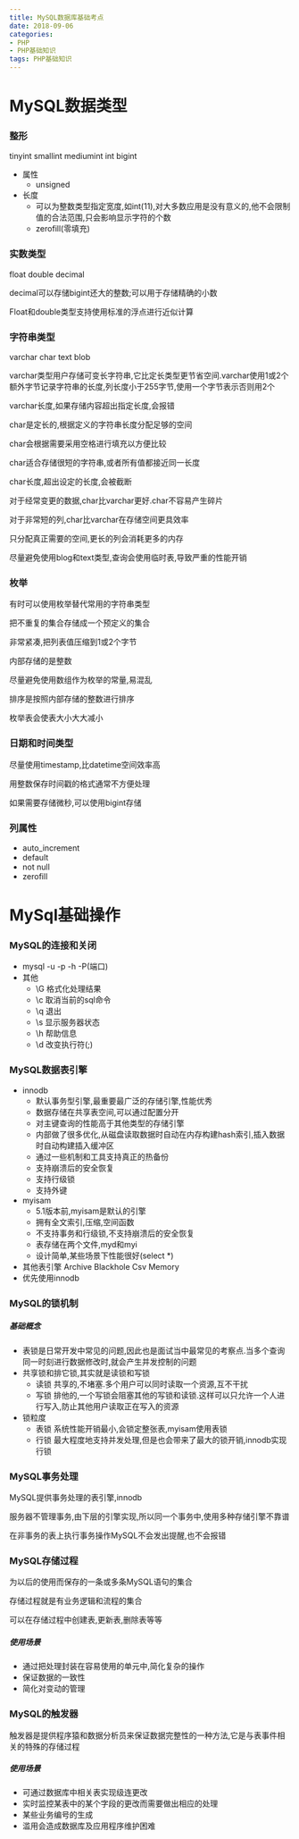 ```yaml
---
title: MySQL数据库基础考点
date: 2018-09-06
categories: 
- PHP
- PHP基础知识
tags: PHP基础知识
---
```

# MySQL数据类型
### 整形
tinyint
smallint
mediumint
int
bigint
- 属性
    - unsigned
- 长度
    - 可以为整数类型指定宽度,如int(11),对大多数应用是没有意义的,他不会限制值的合法范围,只会影响显示字符的个数
    - zerofill(零填充)

### 实数类型
float
double
decimal

decimal可以存储bigint还大的整数;可以用于存储精确的小数

Float和double类型支持使用标准的浮点进行近似计算

### 字符串类型
varchar
char
text
blob

varchar类型用户存储可变长字符串,它比定长类型更节省空间.varchar使用1或2个额外字节记录字符串的长度,列长度小于255字节,使用一个字节表示否则用2个

varchar长度,如果存储内容超出指定长度,会报错

char是定长的,根据定义的字符串长度分配足够的空间

char会根据需要采用空格进行填充以方便比较

char适合存储很短的字符串,或者所有值都接近同一长度

char长度,超出设定的长度,会被截断

对于经常变更的数据,char比varchar更好.char不容易产生碎片

对于非常短的列,char比varchar在存储空间更具效率

只分配真正需要的空间,更长的列会消耗更多的内存

尽量避免使用blog和text类型,查询会使用临时表,导致严重的性能开销

### 枚举

有时可以使用枚举替代常用的字符串类型

把不重复的集合存储成一个预定义的集合

非常紧凑,把列表值压缩到1或2个字节

内部存储的是整数

尽量避免使用数组作为枚举的常量,易混乱

排序是按照内部存储的整数进行排序

枚举表会使表大小大大减小

### 日期和时间类型

尽量使用timestamp,比datetime空间效率高

用整数保存时间戳的格式通常不方便处理

如果需要存储微秒,可以使用bigint存储

### 列属性
- auto_increment
- default
- not null
- zerofill

# MySql基础操作

### MySQL的连接和关闭
- mysql -u -p -h -P(端口)
- 其他
    - \G
        格式化处理结果
    - \c
         取消当前的sql命令
    - \q
        退出
    - \s
        显示服务器状态
    - \h
        帮助信息
    - \d
        改变执行符(;)

### MySQL数据表引擎
- innodb
    - 默认事务型引擎,最重要最广泛的存储引擎,性能优秀
    - 数据存储在共享表空间,可以通过配置分开
    - 对主键查询的性能高于其他类型的存储引擎
    - 内部做了很多优化,从磁盘读取数据时自动在内存构建hash索引,插入数据时自动构建插入缓冲区
    - 通过一些机制和工具支持真正的热备份
    - 支持崩溃后的安全恢复
    - 支持行级锁
    - 支持外键
- myisam
    - 5.1版本前,myisam是默认的引擎
    - 拥有全文索引,压缩,空间函数
    - 不支持事务和行级锁,不支持崩溃后的安全恢复
    - 表存储在两个文件,myd和myi
    - 设计简单,某些场景下性能很好(select *)
- 其他表引擎
    Archive
    Blackhole
    Csv
    Memory
- 优先使用innodb

### MySQL的锁机制
##### 基础概念
- 表锁是日常开发中常见的问题,因此也是面试当中最常见的考察点.当多个查询同一时刻进行数据修改时,就会产生并发控制的问题
- 共享锁和排它锁,其实就是读锁和写锁
    - 读锁
        共享的,不堵塞.多个用户可以同时读取一个资源,互不干扰
    - 写锁
        排他的,一个写锁会阻塞其他的写锁和读锁.这样可以只允许一个人进行写入,防止其他用户读取正在写入的资源
- 锁粒度
    - 表锁
        系统性能开销最小,会锁定整张表,myisam使用表锁
    - 行锁
        最大程度地支持并发处理,但是也会带来了最大的锁开销,innodb实现行锁

### MySQL事务处理

MySQL提供事务处理的表引擎,innodb

服务器不管理事务,由下层的引擎实现,所以同一个事务中,使用多种存储引擎不靠谱

在非事务的表上执行事务操作MySQL不会发出提醒,也不会报错

### MySQL存储过程

为以后的使用而保存的一条或多条MySQL语句的集合

存储过程就是有业务逻辑和流程的集合

可以在存储过程中创建表,更新表,删除表等等

##### 使用场景

- 通过把处理封装在容易使用的单元中,简化复杂的操作
- 保证数据的一致性
- 简化对变动的管理

### MySQL的触发器
触发器是提供程序猿和数据分析员来保证数据完整性的一种方法,它是与表事件相关的特殊的存储过程
##### 使用场景
- 可通过数据库中相关表实现级连更改
- 实时监控某表中的某个字段的更改而需要做出相应的处理
- 某些业务编号的生成
- 滥用会造成数据库及应用程序维护困难
